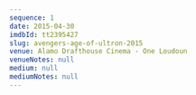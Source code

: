 ```yaml
---
sequence: 1
date: 2015-04-30
imdbId: tt2395427
slug: avengers-age-of-ultron-2015
venue: Alamo Drafthouse Cinema - One Loudoun
venueNotes: null
medium: null
mediumNotes: null
---
```


